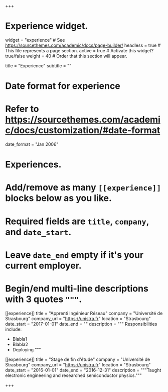 +++
# Experience widget.
widget = "experience"  # See https://sourcethemes.com/academic/docs/page-builder/
headless = true  # This file represents a page section.
active = true  # Activate this widget? true/false
weight = 40  # Order that this section will appear.

title = "Experience"
subtitle = ""

# Date format for experience
#   Refer to https://sourcethemes.com/academic/docs/customization/#date-format
date_format = "Jan 2006"

# Experiences.
#   Add/remove as many `[[experience]]` blocks below as you like.
#   Required fields are `title`, `company`, and `date_start`.
#   Leave `date_end` empty if it's your current employer.
#   Begin/end multi-line descriptions with 3 quotes `"""`.
[[experience]]
  title = "Apprenti Ingénieur Réseau"
  company = "Université de Strasbourg"
  company_url = "https://unistra.fr"
  location = "Strasbourg"
  date_start = "2017-01-01"
  date_end = ""
  description = """
  Responsibilities include:
  
  * Blabla1
  * Blabla2
  * Deploying
  """

[[experience]]
  title = "Stage de fin d'étude"
  company = "Université de Strasbourg"
  company_url = "https://unistra.fr"
  location = "Strasbourg"
  date_start = "2016-01-01"
  date_end = "2016-12-31"
  description = """Taught electronic engineering and researched semiconductor physics."""

+++
